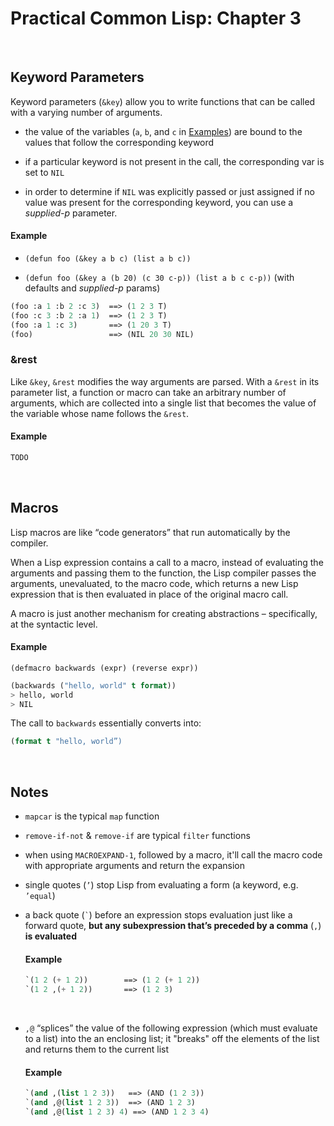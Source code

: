 # Practical Common Lisp: Chapter 3

&nbsp;

## Keyword Parameters
Keyword parameters (`&key`) allow you to write functions that can be called with a varying number of arguments.

- the value of the variables (`a`, `b`, and `c` in [Examples](#keyword_examples))  are bound to the values that follow the corresponding keyword

- if a particular keyword is not present in the call, the corresponding var is set to `NIL`
	
- in order to determine if  `NIL` was explicitly passed or just assigned if no value was present for the corresponding keyword, you can use a _supplied-p_ parameter.

<a name=keyword_examples></a>
#### Example

- `(defun foo (&key a b c) (list a b c))`

- `(defun foo (&key a (b 20) (c 30 c-p)) (list a b c c-p))` 
(with defaults and _supplied-p_ params)

~~~lisp
(foo :a 1 :b 2 :c 3)  ==> (1 2 3 T)
(foo :c 3 :b 2 :a 1)  ==> (1 2 3 T)
(foo :a 1 :c 3)       ==> (1 20 3 T)
(foo)                 ==> (NIL 20 30 NIL)
~~~

### &rest

Like `&key`, `&rest` modifies the way arguments are parsed. With a `&rest` in its parameter list, a function or macro can take an arbitrary number of arguments, which are collected into a single list that becomes the value of the variable whose name follows the `&rest`.

#### Example
~~~lisp
TODO
~~~

&nbsp;

## Macros
Lisp macros are like “code generators” that run automatically by the compiler. 

When a Lisp expression contains a call to a macro, instead of evaluating the arguments and passing them to the function, the Lisp compiler passes the arguments, unevaluated, to the macro code, which returns a new Lisp expression that is then evaluated in place of the original macro call.

A macro is just another mechanism for creating abstractions – specifically, at the syntactic level.

#### Example

`(defmacro backwards (expr) (reverse expr))`

~~~lisp
(backwards ("hello, world" t format))
> hello, world
> NIL
~~~

The call to `backwards` essentially converts into:

~~~lisp
(format t "hello, world”)
~~~

&nbsp;

## Notes
- `mapcar` is the typical `map` function

- `remove-if-not`  & `remove-if` are typical `filter` functions

- when using `MACROEXPAND-1`, followed by a macro, it'll call the macro code with appropriate arguments and return the expansion

- single quotes (`’`) stop Lisp from evaluating a form (a keyword, e.g. `’equal`)

- a back quote (``` ` ```) before an expression stops evaluation just like a forward quote, **but any subexpression that’s preceded by a comma**
(`,`) **is evaluated**

	#### Example

	~~~lisp
	`(1 2 (+ 1 2))        ==> (1 2 (+ 1 2))
	`(1 2 ,(+ 1 2))       ==> (1 2 3)
	~~~
	
<br>

- `,@` “splices” the value of the following expression (which must evaluate to a list) into the an enclosing list; it "breaks" off the elements of the list and returns them to the current list

	#### Example
	
	~~~lisp
	`(and ,(list 1 2 3))   ==> (AND (1 2 3))
	`(and ,@(list 1 2 3))  ==> (AND 1 2 3)
	`(and ,@(list 1 2 3) 4) ==> (AND 1 2 3 4)
	~~~